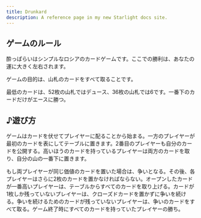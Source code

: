```yaml
---
title: Drunkard
description: A reference page in my new Starlight docs site.
---
```


## ゲームのルール

酔っぱらいはシンプルなロシアのカードゲームです。ここでの勝利は、あなたの運に大きく左右されます。

ゲームの目的は、山札のカードをすべて取ることです。

最低のカードは、52枚の山札ではデュース、36枚の山札では6です。一番下のカードだけがエースに勝つ。

## ♪遊び方

ゲームはカードを伏せてプレイヤーに配ることから始まる。一方のプレイヤーが最初のカードを表にしてテーブルに置きます。2番目のプレイヤーも自分のカードを公開する。高いほうのカードを持っているプレイヤーは両方のカードを取り、自分の山の一番下に置きます。

もし両プレイヤーが同じ価値のカードを置いた場合は、争いとなる。その後、各プレイヤーはさらに2枚のカードを置かなければならない。オープンしたカードが一番高いプレイヤーは、テーブルからすべてのカードを取り上げる。カードが1枚しか残っていないプレイヤーは、クローズドカードを置かずに争いを続ける。争いを続けるためのカードが残っていないプレイヤーは、争いのカードをすべて取る。ゲーム終了時にすべてのカードを持っていたプレイヤーの勝ち。